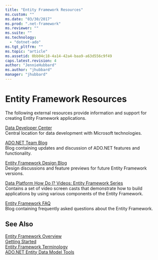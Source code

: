 ```yaml
---
title: "Entity Framework Resources"
ms.custom: ""
ms.date: "03/30/2017"
ms.prod: ".net-framework"
ms.reviewer: ""
ms.suite: ""
ms.technology: 
  - "dotnet-ado"
ms.tgt_pltfrm: ""
ms.topic: "article"
ms.assetid: 0bb04c18-4a14-42a4-baa9-a63d556c9f49
caps.latest.revision: 4
author: "JennieHubbard"
ms.author: "jhubbard"
manager: "jhubbard"
---
```

# Entity Framework Resources
The following external resources provide information and support for creating Entity Framework applications.  
  
 [Data Developer Center](http://go.microsoft.com/fwlink/?LinkId=213876)  
 Central location for data development with Microsoft technologies.  
  
 [ADO.NET Team Blog](http://go.microsoft.com/fwlink/?LinkId=91905)  
 Blog containing updates and discussion of ADO.NET features and functionality.  
  
 [Entity Framework Design Blog](http://go.microsoft.com/fwlink/?LinkId=186888)  
 Design discussions and feature previews for future Entity Framework versions.  
  
 [Data Platform How Do I? Videos: Entity Framework Series](http://go.microsoft.com/fwlink/?LinkId=124600)  
 Contains a set of video screen casts that demonstrate how to build applications by using various components of the Entity Framework.  
  
 [Entity Framework FAQ](http://go.microsoft.com/fwlink/?LinkID=213877)  
 Blog containing frequently asked questions about the Entity Framework.  
  
## See Also  
 [Entity Framework Overview](../../../../../docs/framework/data/adonet/ef/overview.md)  
 [Getting Started](../../../../../docs/framework/data/adonet/ef/getting-started.md)  
 [Entity Framework Terminology](../../../../../docs/framework/data/adonet/ef/terminology.md)  
 [ADO.NET Entity Data Model  Tools](http://msdn.microsoft.com/en-us/91076853-0881-421b-837a-f582f36be527)
